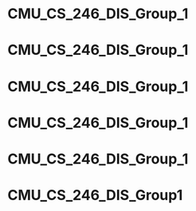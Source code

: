 # CMU_CS_246_DIS_Group_1
# CMU_CS_246_DIS_Group_1
# CMU_CS_246_DIS_Group_1
# CMU_CS_246_DIS_Group_1
# CMU_CS_246_DIS_Group_1
# CMU_CS_246_DIS_Group1
